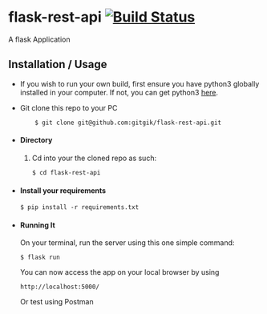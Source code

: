 # flask-rest-api [![Build Status](https://travis-ci.org/gitgik/flask-rest-api.svg?branch=master)](https://travis-ci.org/gitgik/flask-rest-api)
A flask Application



## Installation / Usage
* If you wish to run your own build, first ensure you have python3 globally installed in your computer. If not, you can get python3 [here](https://www.python.org).

* Git clone this repo to your PC
    ```
        $ git clone git@github.com:gitgik/flask-rest-api.git
    ```


* #### Directory
    1. Cd into your the cloned repo as such:
        ```
        $ cd flask-rest-api
        ```

* #### Install your requirements
    ```
    $ pip install -r requirements.txt
    ```


* #### Running It
    On your terminal, run the server using this one simple command:
    ```
    $ flask run
    ```
    You can now access the app on your local browser by using
    ```
    http://localhost:5000/
    ```
    Or test using Postman
